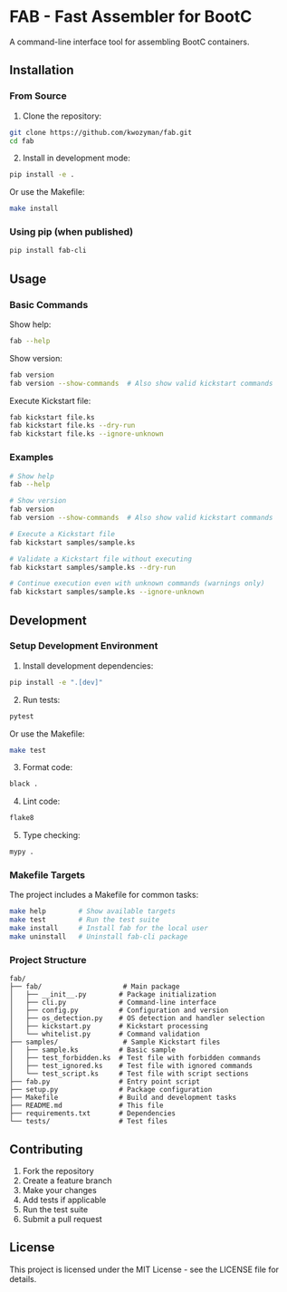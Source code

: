# FAB - Fast Assembler for BootC

A command-line interface tool for assembling BootC containers.

## Installation

### From Source

1. Clone the repository:
```bash
git clone https://github.com/kwozyman/fab.git
cd fab
```

2. Install in development mode:
```bash
pip install -e .
```

Or use the Makefile:
```bash
make install
```

### Using pip (when published)

```bash
pip install fab-cli
```

## Usage

### Basic Commands

Show help:
```bash
fab --help
```

Show version:
```bash
fab version
fab version --show-commands  # Also show valid kickstart commands
```

Execute Kickstart file:
```bash
fab kickstart file.ks
fab kickstart file.ks --dry-run
fab kickstart file.ks --ignore-unknown
```

### Examples

```bash
# Show help
fab --help

# Show version
fab version
fab version --show-commands  # Also show valid kickstart commands

# Execute a Kickstart file
fab kickstart samples/sample.ks

# Validate a Kickstart file without executing
fab kickstart samples/sample.ks --dry-run

# Continue execution even with unknown commands (warnings only)
fab kickstart samples/sample.ks --ignore-unknown
```

## Development

### Setup Development Environment

1. Install development dependencies:
```bash
pip install -e ".[dev]"
```

2. Run tests:
```bash
pytest
```

Or use the Makefile:
```bash
make test
```

3. Format code:
```bash
black .
```

4. Lint code:
```bash
flake8
```

5. Type checking:
```bash
mypy .
```

### Makefile Targets

The project includes a Makefile for common tasks:

```bash
make help        # Show available targets
make test        # Run the test suite
make install     # Install fab for the local user
make uninstall   # Uninstall fab-cli package
```

### Project Structure

```
fab/
├── fab/                    # Main package
│   ├── __init__.py        # Package initialization
│   ├── cli.py             # Command-line interface
│   ├── config.py          # Configuration and version
│   ├── os_detection.py    # OS detection and handler selection
│   ├── kickstart.py       # Kickstart processing
│   └── whitelist.py       # Command validation
├── samples/                # Sample Kickstart files
│   ├── sample.ks          # Basic sample
│   ├── test_forbidden.ks  # Test file with forbidden commands
│   ├── test_ignored.ks    # Test file with ignored commands
│   └── test_script.ks     # Test file with script sections
├── fab.py                 # Entry point script
├── setup.py               # Package configuration
├── Makefile               # Build and development tasks
├── README.md              # This file
├── requirements.txt       # Dependencies
└── tests/                 # Test files
```

## Contributing

1. Fork the repository
2. Create a feature branch
3. Make your changes
4. Add tests if applicable
5. Run the test suite
6. Submit a pull request

## License

This project is licensed under the MIT License - see the LICENSE file for details. 